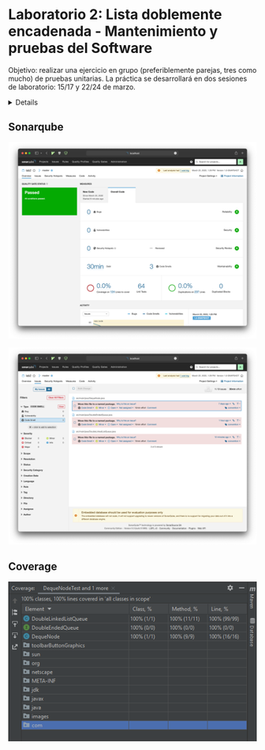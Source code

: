 # Laboratorio 2: Lista doblemente encadenada - Mantenimiento y pruebas del Software

Objetivo: realizar una ejercicio en grupo (preferiblemente parejas, tres como
mucho) de pruebas unitarias. La práctica se desarrollará en dos sesiones de
laboratorio: 15/17 y 22/24 de marzo.

<details>
Trabajo previo:

Usar como referencia las recomendaciones del
artículo https://phauer.com/2019/modern-best-practices-testing-java/ (teniendo
en cuenta que el patrón Given, When, Then que aparece es similar al patrón AAA
visto en clase). Leer las páginas 63 -67 del capítulo 6 de libro "Pragmatic unit
testing in Java 8", prestando atención al aspecto de Boundary Conditions.
Enunciado: A partir de una interfaz DoubleEndedQueue, que representa una lista
con dos extremos (https://en.wikipedia.org/wiki/Double-ended_queue) que asume
una implementación con listas doblemente encadenadas, se plantea desarrollar una
clase DoubleLinkedListQueue que la implementa junto con una clase
DoubleLinkedListQueueTest que incluya las pruebas unitarias que se estimen
necesarias.

La interfaz DoubleEndedQueuees la siguiente:

```
public interface DoubleEndedQueue<T> {
// Basic operations
void append(DequeNode<T> node) ;
void appendLeft(DequeNode<T> node) ;
void deleteFirst() ;
void deleteLast() ;
DequeNode<T> peekFirst() ;
DequeNode<T> peekLast() ;
int size() ;

// Complex operations
DequeNode<T> getAt(int position) ;
DequeNode<T> find (T item) ;
void delete(DequeNode<T> node) ;
void sort(Comparator<?> comparator) ;
}
Se asume que los componentes de la lista doblemente encadenada son objetos de la clase DequeNode

/**

* Class representing a node of a double-ended queue (deque). Each node has pointers to the next and
* previous nodes. The previous and next of the first and last node of the deque is null.
*
* @param <T>
  */
  public class DequeNode<T> {

private T item;
private DequeNode<T> next;
private DequeNode<T> previous;

// Setters
public void setItem(T item) {
this.item = item;
}

public void setNext(DequeNode<T> next) {
this.next = next;
}

public void setPrevious(DequeNode<T> previous) {
this.previous = previous;
}

// Getters
public T getItem() {
return item;
}

public DequeNode<T> getNext() {
return next;
}

public DequeNode<T> getPrevious() {
return previous;
}

public DequeNode(T item, DequeNode<T> next, DequeNode<T> previous) {
this.item = item;
this.next = next;
this.previous = previous;
}

public boolean isFirstNode() {
return previous == null;
}

public boolean isLastNode() {
return next == null;
}

public boolean isNotATerminalNode() {
return (!isFirstNode() && !isLastNode());
}
}
```

Esta clase también hay que probarla, para lo que habrá que desarrollar una clase
llamada DequeNodeTest Requisitos:

Enumerar los casos de prueba de las dos clases en un fichero "testCases.txt"
Preparar un proyecto Maven para el código y para las pruebas con jUnit 5 Los
miembros de los grupos de trabajo usarán git y GitHub para desarrollar el
proyecto

Entregables:

Primer día de laboratorio (15/17 de marzo):
Pruebas de la clase DequeNode (clase DequeNodeTest)
Implementación y pruebas de las operaciones básicas de la interfaz
DoubleEndedQueue en la clase DoubleLinkedListQueue. Fichero testCases.txt
Segundo día de laboratorio (22/24 de marzo):
Proyecto completo en GitHub que incluirá, además de lo implementado en la
primera sesión de laboratorio:
La implementación y pruebas de las operaciones complejas propuestas. Fichero
testCases.txt Captura de pantalla que muestre el porcentaje de cobertura de
código alcanzada. Captura de pantalla que muestre que todos los tests se han
ejecutado con éxito. Opcional: analizar la calidad del código implementado con
la herramienta Sonarqube (https://www.sonarqube.org), entregando las capturas de
pantalla que se estimen oportunas.

</details>

## Sonarqube

![Overview](.github/resources/sonarqube1.png)

![Code smells](.github/resources/sonarqube2.png)

## Coverage

![Coverage](.github/resources/coverage.png)